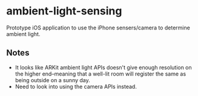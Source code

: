 # ambient-light-sensing

Prototype iOS application to use the iPhone sensers/camera to determine ambient light.

## Notes

- It looks like ARKit ambient light APIs doesn't give enough resolution on the higher end–meaning that a well-lit room will register the same as being outside on a sunny day.
- Need to look into using the camera APIs instead.
